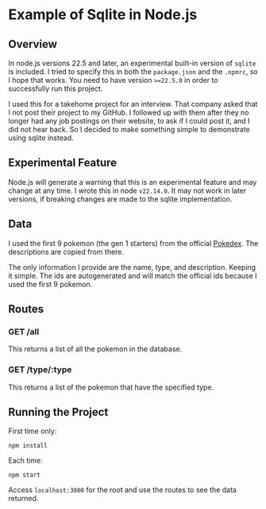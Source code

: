 # Example of Sqlite in Node.js

## Overview

In node.js versions 22.5 and later, an experimental built-in version of `sqlite` is included. I tried to specify this in both the `package.json` and the `.npmrc`, so I hope that works. You need to have version `>=22.5.0` in order to successfully run this project.

I used this for a takehome project for an interview. That company asked that I not post their project to my GitHub. I followed up with them after they no longer had any job postings on their website, to ask if I could post it, and I did not hear back. So I decided to make something simple to demonstrate using sqlite instead.

## Experimental Feature

Node.js will generate a warning that this is an experimental feature and may change at any time. I wrote this in node `v22.14.0`. It may not work in later versions, if breaking changes are made to the sqlite implementation.

## Data

I used the first 9 pokemon (the gen 1 starters) from the official [Pokedex](https://www.pokemon.com/us/pokedex). The descriptions are copied from there.

The only information I provide are the name, type, and description. Keeping it simple. The ids are autogenerated and will match the official ids because I used the first 9 pokemon.

## Routes

### GET /all

This returns a list of all the pokemon in the database.

### GET /type/:type

This returns a list of the pokemon that have the specified type.

## Running the Project

First time only:

```
npm install
```

Each time:

```
npm start
```

Access `localhost:3000` for the root and use the routes to see the data returned.
